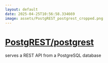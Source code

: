 ```yaml
---
layout: default
date: 2025-04-25T10:56:58.334669
image: assets/PostgREST_postgrest_cropped.png
---
```


# [PostgREST/postgrest](https://github.com/PostgREST/postgrest)

serves a REST API from a PostgreSQL database
